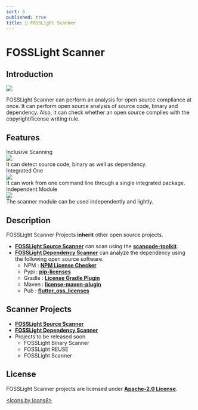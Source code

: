 ```yaml
---
sort: 5
published: true
title: 🔎 FOSSLight Scanner
---
```

# FOSSLight Scanner

## Introduction
<img src="https://github.com/fosslight/ko/raw/main/assets/img/fosslight_scanner.jpg">

FOSSLight Scanner can perform an analysis for open source compliance at once. It can perform open source analysis of source code, binary and dependency. Also, it can check whether an open source complies with the copyright/license writing rule.

## Features

<div class="flex-container">
  <div class="flex-contents">
    <div>
      <div id="feature_title">
        Inclusive Scanning
      </div>
      <div id="feature_img">
        <img src="https://img.icons8.com/dotty/80/000000/check-all.png"/>
      </div>
      <div id="feature_content">
        It can detect source code, binary as well as dependency.
      </div>
    </div>
  </div>

  <div class="flex-contents">
    <div>
      <div id="feature_title">
        Integrated One
      </div>
      <div id="feature_img">
        <img src="https://img.icons8.com/wired/64/000000/workspace-one.png"/>
      </div>
      <div id="feature_content">
        It can work from one command line through a single integrated package.
      </div>
    </div>
  </div>

  <div class="flex-contents">
    <div>
      <div id="feature_title">
        Independent Module
      </div>
      <div id="feature_img">
        <img src="https://img.icons8.com/dotty/80/000000/module.png"/>
      </div>
      <div id="feature_content">
        The scanner module can be used independently and lightly.
      </div>
    </div>
  </div>
</div>

## Description

FOSSLight Scanner Projects **inherit** other open source projects.

- [**FOSSLight Source Scanner**](1_source.md) can scan using the **[scancode-toolkit](https://github.com/nexB/scancode-toolkit)**.
- [**FOSSLight Dependency Scanner**](2_dependency.md) can analyze the dependency using the following open source software.
  - NPM : **[NPM License Checker](https://github.com/davglass/license-checker)**
  - Pypi : **[pip-licenses](https://github.com/raimon49/pip-licenses)**
  - Gradle : **[License Gradle Plugin](https://github.com/hierynomus/license-gradle-plugin)**
  - Maven : **[license-maven-plugin](https://github.com/mojohaus/license-maven-plugin)**
  - Pub : **[flutter_oss_licenses](https://github.com/espresso3389/flutter_oss_licenses)**

## Scanner Projects

- [**FOSSLight Source Scanner**](1_source.md)
- [**FOSSLight Dependency Scanner**](2_dependency.md)
- Projects to be released soon
  - FOSSLight Binary Scanner
  - FOSSLight REUSE
  - FOSSLight Scanner

## License

FOSSLight Scanner projects are licensed under [**Apache-2.0 License**](https://github.com/fosslight/fosslight_source_scanner/blob/main/LICENSE).        
     
      
<div class="right"><a href="https://icons8.com/icon">&lt;Icons by Icons8&gt;</a></div>
